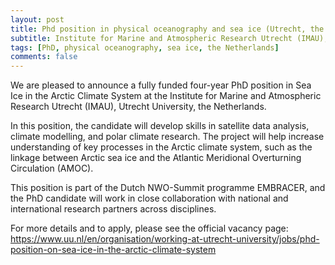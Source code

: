 ```yaml
---
layout: post
title: Phd position in physical oceanography and sea ice (Utrecht, the Netherlands)
subtitle: Institute for Marine and Atmospheric Research Utrecht (IMAU), Utrecht University
tags: [PhD, physical oceanography, sea ice, the Netherlands]
comments: false
---
```

 We are pleased to announce a fully funded four-year PhD position in Sea Ice in the Arctic Climate System at the Institute for Marine and Atmospheric Research Utrecht (IMAU), Utrecht University, the Netherlands.

 

In this position, the candidate will develop skills in satellite data analysis, climate modelling, and polar climate research. The project will help increase understanding of key processes in the Arctic climate system, such as the linkage between Arctic sea ice and the Atlantic Meridional Overturning Circulation (AMOC).

 

This position is part of the Dutch NWO-Summit programme EMBRACER, and the PhD candidate will work in close collaboration with national and international research partners across disciplines.

For more details and to apply, please see the official vacancy page: https://www.uu.nl/en/organisation/working-at-utrecht-university/jobs/phd-position-on-sea-ice-in-the-arctic-climate-system

